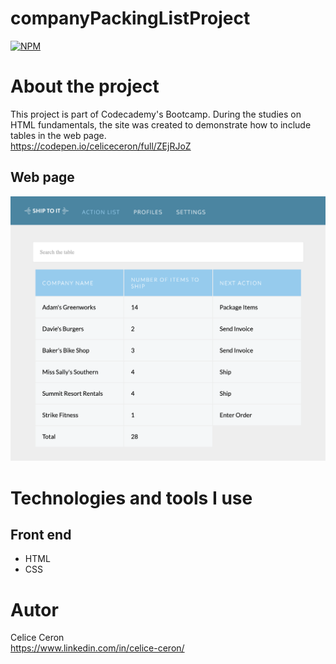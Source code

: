 # companyPackingListProject
[![NPM](https://img.shields.io/npm/l/react)](https://github.com/celiceceron/companyPackingListProject/blob/master/licence)

# About the project
This project is part of Codecademy's Bootcamp.
During the studies on HTML fundamentals, the site was created to demonstrate how to include tables in the web page. <br>
https://codepen.io/celiceceron/full/ZEjRJoZ

## Web page
![Web 1](https://github.com/celiceceron/companyPackingListProject/blob/f5b3c8c29cde503d3a38535ad515cf61029b601d/webPage.png)


# Technologies and tools I use
## Front end
- HTML
- CSS 

# Autor
Celice Ceron <br>
https://www.linkedin.com/in/celice-ceron/
